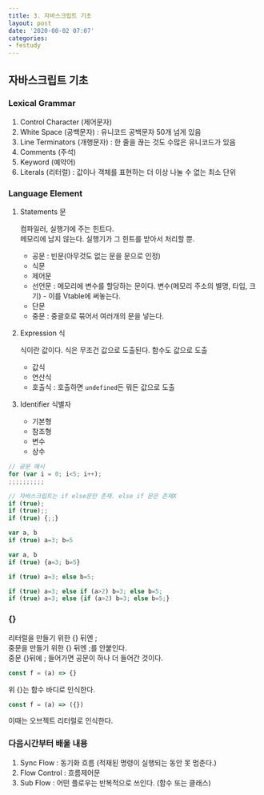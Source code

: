 ```yaml
---
title: 3. 자바스크립트 기초
layout: post
date: '2020-08-02 07:07'
categories:
- festudy
---
```


## 자바스크립트 기초

### Lexical Grammar

1. Control Character (제어문자)
2. White Space (공백문자) : 유니코드 공백문자 50개 넘게 있음
3. Line Terminators (개행문자) : 한 줄을 끊는 것도 수많은 유니코드가 있음
4. Comments (주석)
5. Keyword (예약어)
6. Literals (리터럴) : 값이나 객체를 표현하는 더 이상 나눌 수 없는 최소 단위

### Language Element

1. Statements 문  
     
   컴파일러, 실행기에 주는 힌트다.  
   메모리에 남지 않는다.
   실행기가 그 힌트를 받아서 처리할 뿐.
      
      * 공문 : 빈문(아무것도 없는 문을 문으로 인정)
      * 식문
      * 제어문
      * 선언문 : 메모리에 변수를 할당하는 문이다. 변수(메모리 주소의 별명, 타입, 크기) - 이를 Vtable에 써놓는다.  
      * 단문
      * 중문 : 중괄호로 묶어서 여러개의 문을 넣는다.
      
2. Expression 식

   식이란 값이다. 식은 무조건 값으로 도출된다. 함수도 값으로 도출
        
    * 값식
    * 연산식
    * 호출식 : 호출하면 `undefined`든 뭐든 값으로 도출
        
3. Identifier 식별자
    
    * 기본형
    * 참조형
    * 변수
    * 상수
    
```javascript
// 공문 예시
for (var i = 0; i<5; i++);
;;;;;;;;;;

// 자바스크립트는 if else문만 존재. else if 문은 존재X
if (true);
if (true);;
if (true) {;;}

var a, b
if (true) a=3; b=5

var a, b
if (true) {a=3; b=5}

if (true) a=3; else b=5;

if (true) a=3; else if (a>2) b=3; else b=5;
if (true) a=3; else {if (a>2) b=3; else b=5;}
```

### {}

리터럴을 만들기 위한 {} 뒤엔 ;  
중문을 만들기 위한 {} 뒤엔 ;를 안붙인다.  
중문 {}뒤에 ; 들어가면 공문이 하나 더 들어간 것이다.

```javascript
const f = (a) => {}
```

위 {}는 함수 바디로 인식한다.

```javascript
const f = (a) => ({})
```

이때는 오브젝트 리터럴로 인식한다.

### 다음시간부터 배울 내용

1. Sync Flow : 동기화 흐름 (적재된 명령이 실행되는 동안 못 멈춘다.)
2. Flow Control : 흐름제어문
3. Sub Flow : 어떤 플로우는 반복적으로 쓰인다. (함수 또는 클래스)